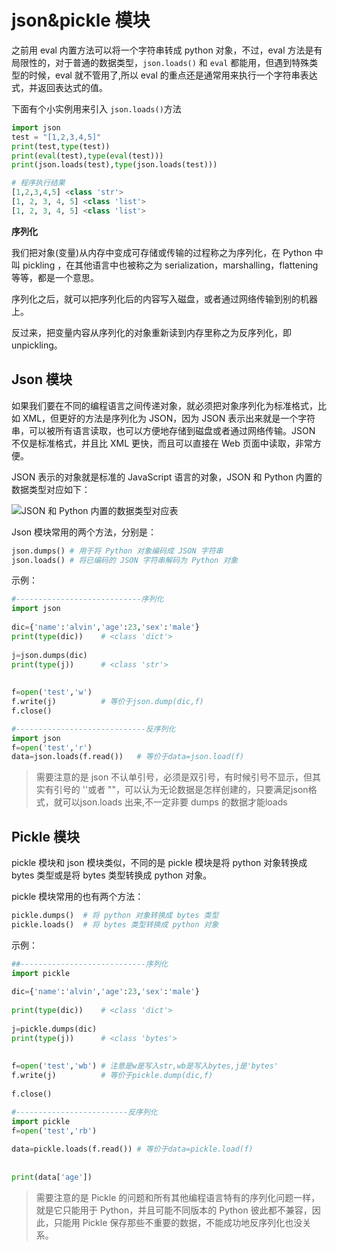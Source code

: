 # json&pickle 模块

之前用 eval 内置方法可以将一个字符串转成 python 对象，不过，eval 方法是有局限性的，对于普通的数据类型，`json.loads()` 和 `eval` 都能用，但遇到特殊类型的时候，eval 就不管用了,所以 eval 的重点还是通常用来执行一个字符串表达式，并返回表达式的值。

下面有个小实例用来引入 `json.loads()`方法

```python
import json
test = "[1,2,3,4,5]"
print(test,type(test))
print(eval(test),type(eval(test)))
print(json.loads(test),type(json.loads(test)))

# 程序执行结果
[1,2,3,4,5] <class 'str'>
[1, 2, 3, 4, 5] <class 'list'>
[1, 2, 3, 4, 5] <class 'list'>
```

**序列化**

我们把对象(变量)从内存中变成可存储或传输的过程称之为序列化，在 Python 中叫 pickling ，在其他语言中也被称之为 serialization，marshalling，flattening 等等，都是一个意思。

序列化之后，就可以把序列化后的内容写入磁盘，或者通过网络传输到别的机器上。

反过来，把变量内容从序列化的对象重新读到内存里称之为反序列化，即 unpickling。

## Json 模块

如果我们要在不同的编程语言之间传递对象，就必须把对象序列化为标准格式，比如 XML，但更好的方法是序列化为 JSON，因为 JSON 表示出来就是一个字符串，可以被所有语言读取，也可以方便地存储到磁盘或者通过网络传输。JSON 不仅是标准格式，并且比 XML 更快，而且可以直接在 Web 页面中读取，非常方便。

JSON 表示的对象就是标准的 JavaScript 语言的对象，JSON 和 Python 内置的数据类型对应如下：

![JSON 和 Python 内置的数据类型对应表](https://ws1.sinaimg.cn/large/006tNbRwly1fye8lp3fo4j30wg0aemxs.jpg)

Json 模块常用的两个方法，分别是：

```python
json.dumps() # 用于将 Python 对象编码成 JSON 字符串
json.loads() # 将已编码的 JSON 字符串解码为 Python 对象
```

示例：

```python
#----------------------------序列化
import json
 
dic={'name':'alvin','age':23,'sex':'male'}
print(type(dic))    # <class 'dict'>
 
j=json.dumps(dic)
print(type(j))      # <class 'str'>
 
 
f=open('test','w')
f.write(j)          # 等价于json.dump(dic,f)
f.close()

#-----------------------------反序列化
import json
f=open('test','r')
data=json.loads(f.read())   # 等价于data=json.load(f)
```

> 需要注意的是 json 不认单引号，必须是双引号，有时候引号不显示，但其实有引号的 ''或者 ""，可以认为无论数据是怎样创建的，只要满足json格式，就可以json.loads 出来,不一定非要 dumps 的数据才能loads



## Pickle 模块

pickle 模块和 json 模块类似，不同的是 pickle 模块是将 python 对象转换成 bytes 类型或是将 bytes 类型转换成 python 对象。

pickle 模块常用的也有两个方法：

```python
pickle.dumps()  # 将 python 对象转换成 bytes 类型
pickle.loads()  # 将 bytes 类型转换成 python 对象
```

示例：

```python
##----------------------------序列化
import pickle
 
dic={'name':'alvin','age':23,'sex':'male'}
 
print(type(dic))    # <class 'dict'>
 
j=pickle.dumps(dic)
print(type(j))      # <class 'bytes'>
 
 
f=open('test','wb') # 注意是w是写入str,wb是写入bytes,j是'bytes'
f.write(j)          # 等价于pickle.dump(dic,f)
 
f.close()

#-------------------------反序列化
import pickle
f=open('test','rb')
 
data=pickle.loads(f.read()) # 等价于data=pickle.load(f)
 
 
print(data['age'])    
```

> 需要注意的是 Pickle 的问题和所有其他编程语言特有的序列化问题一样，就是它只能用于 Python，并且可能不同版本的 Python 彼此都不兼容，因此，只能用 Pickle 保存那些不重要的数据，不能成功地反序列化也没关系。

